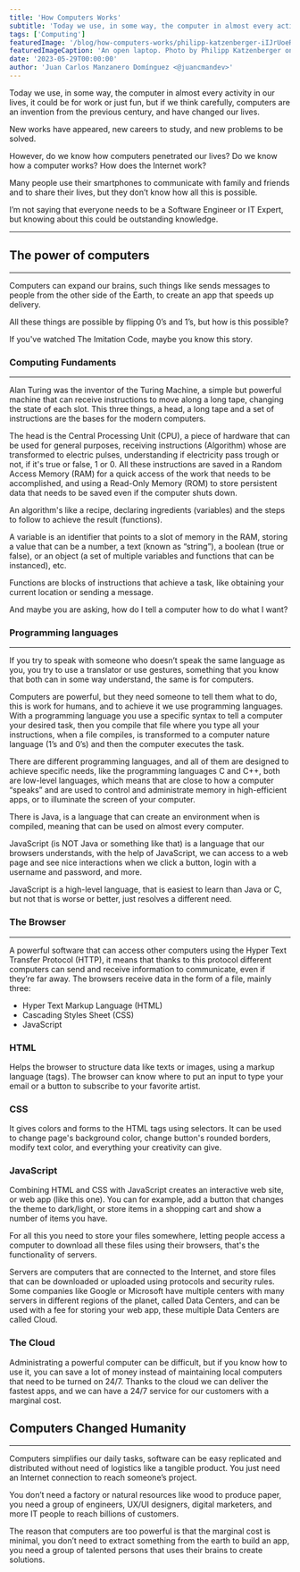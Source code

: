 ```yaml
---
title: 'How Computers Works'
subtitle: 'Today we use, in some way, the computer in almost every activity in our lives, being indispensable.'
tags: ['Computing']
featuredImage: '/blog/how-computers-works/philipp-katzenberger-iIJrUoeRoCQ-unsplash.jpg'
featuredImageCaption: 'An open laptop. Photo by Philipp Katzenberger on Unsplash'
date: '2023-05-29T00:00:00'
author: 'Juan Carlos Manzanero Domínguez <@juancmandev>'
---
```


Today we use, in some way, the computer in almost every activity in our lives, it could be for work or just fun, but if we think carefully, computers are an invention from the previous century, and have changed our lives.

New works have appeared, new careers to study, and new problems to be solved.

However, do we know how computers penetrated our lives? Do we know how a computer works? How does the Internet work?

Many people use their smartphones to communicate with family and friends and to share their lives, but they don’t know how all this is possible.

I’m not saying that everyone needs to be a Software Engineer or IT Expert, but knowing about this could be outstanding knowledge.

---

## The power of computers

---

Computers can expand our brains, such things like sends messages to people from the other side of the Earth, to create an app that speeds up delivery.

All these things are possible by flipping 0’s and 1’s, but how is this possible?

If you've watched The Imitation Code, maybe you know this story.

### Computing Fundaments

---

Alan Turing was the inventor of the Turing Machine, a simple but powerful machine that can receive instructions to move along a long tape, changing the state of each slot. This three things, a head, a long tape and a set of instructions are the bases for the modern computers.

The head is the Central Processing Unit (CPU), a piece of hardware that can be used for general purposes, receiving instructions (Algorithm) whose are transformed to electric pulses, understanding if electricity pass trough or not, if it's true or false, 1 or 0. All these instructions are saved in a Random Access Memory (RAM) for a quick access of the work that needs to be accomplished, and using a Read-Only Memory (ROM) to store persistent data that needs to be saved even if the computer shuts down.

An algorithm's like a recipe, declaring ingredients (variables) and the steps to follow to achieve the result (functions).

A variable is an identifier that points to a slot of memory in the RAM, storing a value that can be a number, a text (known as “string”), a boolean (true or false), or an object (a set of multiple variables and functions that can be instanced), etc.

Functions are blocks of instructions that achieve a task, like obtaining your current location or sending a message.

And maybe you are asking, how do I tell a computer how to do what I want?

### Programming languages

---

If you try to speak with someone who doesn’t speak the same language as you, you try to use a translator or use gestures, something that you know that both can in some way understand, the same is for computers.

Computers are powerful, but they need someone to tell them what to do, this is work for humans, and to achieve it we use programming languages. With a programming language you use a specific syntax to tell a computer your desired task, then you compile that file where you type all your instructions, when a file compiles, is transformed to a computer nature language (1’s and 0’s) and then the computer executes the task.

There are different programming languages, and all of them are designed to achieve specific needs, like the programming languages C and C++, both are low-level languages, which means that are close to how a computer “speaks” and are used to control and administrate memory in high-efficient apps, or to illuminate the screen of your computer.

There is Java, is a language that can create an environment when is compiled, meaning that can be used on almost every computer.

JavaScript (is NOT Java or something like that) is a language that our browsers understands, with the help of JavaScript, we can access to a web page and see nice interactions when we click a button, login with a username and password, and more.

JavaScript is a high-level language, that is easiest to learn than Java or C, but not that is worse or better, just resolves a different need.

### The Browser

---

A powerful software that can access other computers using the Hyper Text Transfer Protocol (HTTP), it means that thanks to this protocol different computers can send and receive information to communicate, even if they’re far away. The browsers receive data in the form of a file, mainly three:

- Hyper Text Markup Language (HTML)
- Cascading Styles Sheet (CSS)
- JavaScript

### HTML

Helps the browser to structure data like texts or images, using a markup language (tags). The browser can know where to put an input to type your email or a button to subscribe to your favorite artist.

### CSS

It gives colors and forms to the HTML tags using selectors. It can be used to change page's background color, change button's rounded borders, modify text color, and everything your creativity can give.

### JavaScript

Combining HTML and CSS with JavaScript creates an interactive web site, or web app (like this one). You can for example, add a button that changes the theme to dark/light, or store items in a shopping cart and show a number of items you have.

For all this you need to store your files somewhere, letting people access a computer to download all these files using their browsers, that's the functionality of servers.

Servers are computers that are connected to the Internet, and store files that can be downloaded or uploaded using protocols and security rules. Some companies like Google or Microsoft have multiple centers with many servers in different regions of the planet, called Data Centers, and can be used with a fee for storing your web app, these multiple Data Centers are called Cloud.

### The Cloud

Administrating a powerful computer can be difficult, but if you know how to use it, you can save a lot of money instead of maintaining local computers that need to be turned on 24/7. Thanks to the cloud we can deliver the fastest apps, and we can have a 24/7 service for our customers with a marginal cost.

## Computers Changed Humanity

---

Computers simplifies our daily tasks, software can be easy replicated and distributed without need of logistics like a tangible product. You just need an Internet connection to reach someone’s project.

You don’t need a factory or natural resources like wood to produce paper, you need a group of engineers, UX/UI designers, digital marketers, and more IT people to reach billions of customers.

The reason that computers are too powerful is that the marginal cost is minimal, you don’t need to extract something from the earth to build an app, you need a group of talented persons that uses their brains to create solutions.
